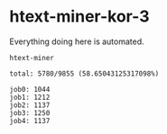 # htext-miner-kor-3

Everything doing here is automated.

```
htext-miner

total: 5780/9855 (58.65043125317098%)

job0: 1044
job1: 1212
job2: 1137
job3: 1250
job4: 1137
```